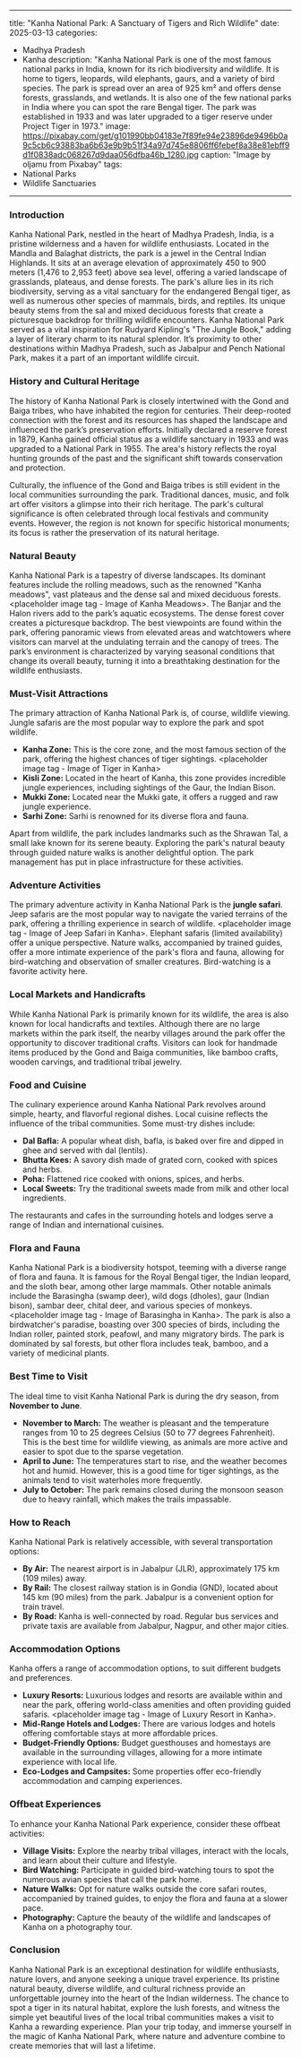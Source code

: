 
---
title: "Kanha National Park: A Sanctuary of Tigers and Rich Wildlife"
date: 2025-03-13
categories:
  - Madhya Pradesh
  - Kanha
description: "Kanha National Park is one of the most famous national parks in India, known for its rich biodiversity and wildlife. It is home to tigers, leopards, wild elephants, gaurs, and a variety of bird species. The park is spread over an area of 925 km² and offers dense forests, grasslands, and wetlands. It is also one of the few national parks in India where you can spot the rare Bengal tiger. The park was established in 1933 and was later upgraded to a tiger reserve under Project Tiger in 1973."
image: https://pixabay.com/get/g101990bb04183e7f89fe94e23896de9496b0a9c5cb6c93883ba6b63e9b9b51f34a97d745e8806ff6febef8a38e81ebff9d1f0838adc068267d9daa056dfba46b_1280.jpg
caption: "Image by oljamu from Pixabay"
tags: 
  - National Parks
  - Wildlife Sanctuaries
---


### **Introduction**

Kanha National Park, nestled in the heart of Madhya Pradesh, India, is a pristine wilderness and a haven for wildlife enthusiasts. Located in the Mandla and Balaghat districts, the park is a jewel in the Central Indian Highlands. It sits at an average elevation of approximately 450 to 900 meters (1,476 to 2,953 feet) above sea level, offering a varied landscape of grasslands, plateaus, and dense forests. The park's allure lies in its rich biodiversity, serving as a vital sanctuary for the endangered Bengal tiger, as well as numerous other species of mammals, birds, and reptiles. Its unique beauty stems from the sal and mixed deciduous forests that create a picturesque backdrop for thrilling wildlife encounters. Kanha National Park served as a vital inspiration for Rudyard Kipling's "The Jungle Book," adding a layer of literary charm to its natural splendor. It’s proximity to other destinations within Madhya Pradesh, such as Jabalpur and Pench National Park, makes it a part of an important wildlife circuit.

### **History and Cultural Heritage**

The history of Kanha National Park is closely intertwined with the Gond and Baiga tribes, who have inhabited the region for centuries. Their deep-rooted connection with the forest and its resources has shaped the landscape and influenced the park’s preservation efforts. Initially declared a reserve forest in 1879, Kanha gained official status as a wildlife sanctuary in 1933 and was upgraded to a National Park in 1955. The area's history reflects the royal hunting grounds of the past and the significant shift towards conservation and protection. 

Culturally, the influence of the Gond and Baiga tribes is still evident in the local communities surrounding the park. Traditional dances, music, and folk art offer visitors a glimpse into their rich heritage. The park's cultural significance is often celebrated through local festivals and community events. However, the region is not known for specific historical monuments; its focus is rather the preservation of its natural heritage.

### **Natural Beauty**

Kanha National Park is a tapestry of diverse landscapes. Its dominant features include the rolling meadows, such as the renowned "Kanha meadows", vast plateaus and the dense sal and mixed deciduous forests. <placeholder image tag - Image of Kanha Meadows>. The Banjar and the Halon rivers add to the park’s aquatic ecosystems. The dense forest cover creates a picturesque backdrop. The best viewpoints are found within the park, offering panoramic views from elevated areas and watchtowers where visitors can marvel at the undulating terrain and the canopy of trees. The park’s environment is characterized by varying seasonal conditions that change its overall beauty, turning it into a breathtaking destination for the wildlife enthusiasts.

### **Must-Visit Attractions**

The primary attraction of Kanha National Park is, of course, wildlife viewing. Jungle safaris are the most popular way to explore the park and spot wildlife.

*   **Kanha Zone:** This is the core zone, and the most famous section of the park, offering the highest chances of tiger sightings. <placeholder image tag - Image of Tiger in Kanha>
*   **Kisli Zone:** Located in the heart of Kanha, this zone provides incredible jungle experiences, including sightings of the Gaur, the Indian Bison.
*   **Mukki Zone:** Located near the Mukki gate, it offers a rugged and raw jungle experience.
*   **Sarhi Zone:** Sarhi is renowned for its diverse flora and fauna.

Apart from wildlife, the park includes landmarks such as the Shrawan Tal, a small lake known for its serene beauty. Exploring the park's natural beauty through guided nature walks is another delightful option. The park management has put in place infrastructure for these activities.

### **Adventure Activities**

The primary adventure activity in Kanha National Park is the **jungle safari**. Jeep safaris are the most popular way to navigate the varied terrains of the park, offering a thrilling experience in search of wildlife. <placeholder image tag - Image of Jeep Safari in Kanha>. Elephant safaris (limited availability) offer a unique perspective. Nature walks, accompanied by trained guides, offer a more intimate experience of the park's flora and fauna, allowing for bird-watching and observation of smaller creatures. Bird-watching is a favorite activity here.

### **Local Markets and Handicrafts**

While Kanha National Park is primarily known for its wildlife, the area is also known for local handicrafts and textiles. Although there are no large markets within the park itself, the nearby villages around the park offer the opportunity to discover traditional crafts. Visitors can look for handmade items produced by the Gond and Baiga communities, like bamboo crafts, wooden carvings, and traditional tribal jewelry.

### **Food and Cuisine**

The culinary experience around Kanha National Park revolves around simple, hearty, and flavorful regional dishes. Local cuisine reflects the influence of the tribal communities. Some must-try dishes include:

*   **Dal Bafla:** A popular wheat dish, bafla, is baked over fire and dipped in ghee and served with dal (lentils).
*   **Bhutta Kees:** A savory dish made of grated corn, cooked with spices and herbs.
*   **Poha:** Flattened rice cooked with onions, spices, and herbs.
*   **Local Sweets:** Try the traditional sweets made from milk and other local ingredients.

The restaurants and cafes in the surrounding hotels and lodges serve a range of Indian and international cuisines.

### **Flora and Fauna**

Kanha National Park is a biodiversity hotspot, teeming with a diverse range of flora and fauna. It is famous for the Royal Bengal tiger, the Indian leopard, and the sloth bear, among other large mammals. Other notable animals include the Barasingha (swamp deer), wild dogs (dholes), gaur (Indian bison), sambar deer, chital deer, and various species of monkeys. <placeholder image tag - Image of Barasingha in Kanha>. The park is also a birdwatcher's paradise, boasting over 300 species of birds, including the Indian roller, painted stork, peafowl, and many migratory birds. The park is dominated by sal forests, but other flora includes teak, bamboo, and a variety of medicinal plants.

### **Best Time to Visit**

The ideal time to visit Kanha National Park is during the dry season, from **November to June**.

*   **November to March:** The weather is pleasant and the temperature ranges from 10 to 25 degrees Celsius (50 to 77 degrees Fahrenheit). This is the best time for wildlife viewing, as animals are more active and easier to spot due to the sparse vegetation.
*   **April to June:** The temperatures start to rise, and the weather becomes hot and humid. However, this is a good time for tiger sightings, as the animals tend to visit waterholes more frequently.
*   **July to October:** The park remains closed during the monsoon season due to heavy rainfall, which makes the trails impassable.

### **How to Reach**

Kanha National Park is relatively accessible, with several transportation options:

*   **By Air:** The nearest airport is in Jabalpur (JLR), approximately 175 km (109 miles) away.
*   **By Rail:** The closest railway station is in Gondia (GND), located about 145 km (90 miles) from the park. Jabalpur is a convenient option for train travel.
*   **By Road:** Kanha is well-connected by road. Regular bus services and private taxis are available from Jabalpur, Nagpur, and other major cities.

### **Accommodation Options**

Kanha offers a range of accommodation options, to suit different budgets and preferences.

*   **Luxury Resorts:** Luxurious lodges and resorts are available within and near the park, offering world-class amenities and often providing guided safaris. <placeholder image tag - Image of Luxury Resort in Kanha>.
*   **Mid-Range Hotels and Lodges:** There are various lodges and hotels offering comfortable stays at more affordable prices.
*   **Budget-Friendly Options:** Budget guesthouses and homestays are available in the surrounding villages, allowing for a more intimate experience with local life.
*   **Eco-Lodges and Campsites:** Some properties offer eco-friendly accommodation and camping experiences.

### **Offbeat Experiences**

To enhance your Kanha National Park experience, consider these offbeat activities:

*   **Village Visits:** Explore the nearby tribal villages, interact with the locals, and learn about their culture and lifestyle.
*   **Bird Watching:** Participate in guided bird-watching tours to spot the numerous avian species that call the park home.
*   **Nature Walks:** Opt for nature walks outside the core safari routes, accompanied by trained guides, to enjoy the flora and fauna at a slower pace.
*   **Photography:** Capture the beauty of the wildlife and landscapes of Kanha on a photography tour.

### **Conclusion**

Kanha National Park is an exceptional destination for wildlife enthusiasts, nature lovers, and anyone seeking a unique travel experience. Its pristine natural beauty, diverse wildlife, and cultural richness provide an unforgettable journey into the heart of the Indian wilderness. The chance to spot a tiger in its natural habitat, explore the lush forests, and witness the simple yet beautiful lives of the local tribal communities makes a visit to Kanha a rewarding experience. Plan your trip today, and immerse yourself in the magic of Kanha National Park, where nature and adventure combine to create memories that will last a lifetime.


